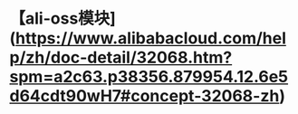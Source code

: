 # 【ali-oss模块](https://www.alibabacloud.com/help/zh/doc-detail/32068.htm?spm=a2c63.p38356.879954.12.6e5d64cdt90wH7#concept-32068-zh)
